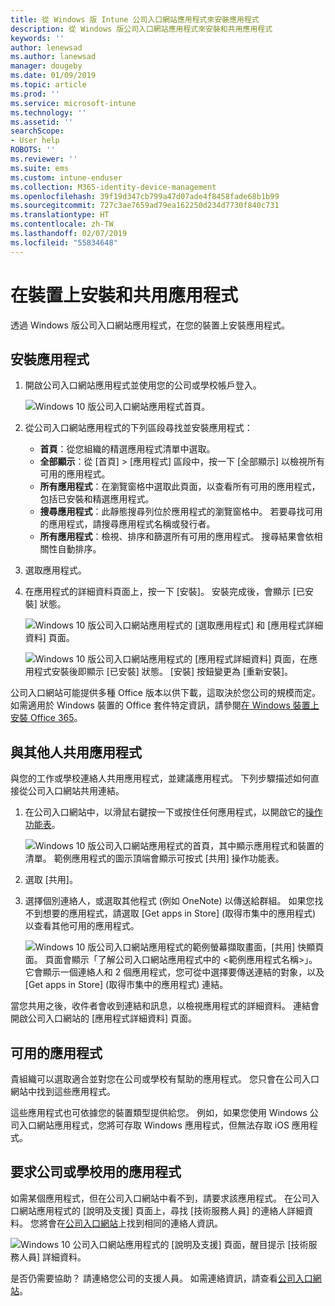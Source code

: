 ```yaml
---
title: 從 Windows 版 Intune 公司入口網站應用程式來安裝應用程式
description: 從 Windows 版公司入口網站應用程式來安裝和共用應用程式
keywords: ''
author: lenewsad
ms.author: lanewsad
manager: dougeby
ms.date: 01/09/2019
ms.topic: article
ms.prod: ''
ms.service: microsoft-intune
ms.technology: ''
ms.assetid: ''
searchScope:
- User help
ROBOTS: ''
ms.reviewer: ''
ms.suite: ems
ms.custom: intune-enduser
ms.collection: M365-identity-device-management
ms.openlocfilehash: 39f19d347cb799a47d07ade4f8458fade68b1b99
ms.sourcegitcommit: 727c3ae7659ad79ea162250d234d7730f840c731
ms.translationtype: HT
ms.contentlocale: zh-TW
ms.lasthandoff: 02/07/2019
ms.locfileid: "55834648"
---
```

# <a name="install-and-share-apps-on-your-device"></a>在裝置上安裝和共用應用程式
透過 Windows 版公司入口網站應用程式，在您的裝置上安裝應用程式。

## <a name="install-apps"></a>安裝應用程式

1. 開啟公司入口網站應用程式並使用您的公司或學校帳戶登入。  

    ![Windows 10 版公司入口網站應用程式首頁。](./media/RS1_AppDetailsPage_Installed_03.png)    
2. 從公司入口網站應用程式的下列區段尋找並安裝應用程式：  

    * **首頁**：從您組織的精選應用程式清單中選取。  
    * **全部顯示**：從 [首頁] > [應用程式] 區段中，按一下 [全部顯示] 以檢視所有可用的應用程式。  
    * **所有應用程式**：在瀏覽窗格中選取此頁面，以查看所有可用的應用程式，包括已安裝和精選應用程式。  
    * **搜尋應用程式**：此靜態搜尋列位於應用程式的瀏覽窗格中。  若要尋找可用的應用程式，請搜尋應用程式名稱或發行者。  
    * **所有應用程式**：檢視、排序和篩選所有可用的應用程式。 搜尋結果會依相關性自動排序。  

3. 選取應用程式。   
4. 在應用程式的詳細資料頁面上，按一下 [安裝]。 安裝完成後，會顯示 [已安裝] 狀態。  

    ![Windows 10 版公司入口網站應用程式的 [選取應用程式] 和 [應用程式詳細資料] 頁面。](./media/RS1_AppDetailsPage_Installed_02.png)  
    
    ![Windows 10 版公司入口網站應用程式的 [應用程式詳細資料] 頁面，在應用程式安裝後即顯示 [已安裝] 狀態。 [安裝] 按鈕變更為 [重新安裝]。](./media/RS1_AppDetailsPage_Installed_01.png)    

 公司入口網站可能提供多種 Office 版本以供下載，這取決於您公司的規模而定。 如需適用於 Windows 裝置的 Office 套件特定資訊，請參閱[在 Windows 裝置上安裝 Office 365](./install-office-windows.md)。

## <a name="share-apps-with-others"></a>與其他人共用應用程式  
與您的工作或學校連絡人共用應用程式，並建議應用程式。 下列步驟描述如何直接從公司入口網站共用連結。

1. 在公司入口網站中，以滑鼠右鍵按一下或按住任何應用程式，以開啟它的[操作功能表](https://docs.microsoft.com//windows/uwp/design/controls-and-patterns/menus)。  

    ![Windows 10 版公司入口網站應用程式的首頁，其中顯示應用程式和裝置的清單。 範例應用程式的圖示頂端會顯示可按式 [共用] 操作功能表。 ](./media/1808_ShareContext_CP_Windows.png)  

2. 選取 [共用]。
3. 選擇個別連絡人，或選取其他程式 (例如 OneNote) 以傳送給群組。 如果您找不到想要的應用程式，請選取 [Get apps in Store] \(取得市集中的應用程式\) 以查看其他可用的應用程式。  

    ![Windows 10 版公司入口網站應用程式的範例螢幕擷取畫面，[共用] 快顯頁面。 頁面會顯示「了解公司入口網站應用程式中的 <範例應用程式名稱>」。 它會顯示一個連絡人和 2 個應用程式，您可從中選擇要傳送連結的對象，以及 [Get apps in Store] \(取得市集中的應用程式\) 連結。 ](./media/1808_ShareApps_CP_Windows.png) 

當您共用之後，收件者會收到連結和訊息，以檢視應用程式的詳細資料。 連結會開啟公司入口網站的 [應用程式詳細資料] 頁面。 

## <a name="available-apps"></a>可用的應用程式  

貴組織可以選取適合並對您在公司或學校有幫助的應用程式。 您只會在公司入口網站中找到這些應用程式。  

這些應用程式也可依據您的裝置類型提供給您。 例如，如果您使用 Windows 公司入口網站應用程式，您將可存取 Windows 應用程式，但無法存取 iOS 應用程式。  

## <a name="request-an-app-for-work-or-school"></a>要求公司或學校用的應用程式  
如需某個應用程式，但在公司入口網站中看不到，請要求該應用程式。 在公司入口網站應用程式的 [說明及支援] 頁面上，尋找 [技術服務人員] 的連絡人詳細資料。 您將會在[公司入口網站](https://go.microsoft.com/fwlink/?linkid=2010980)上找到相同的連絡人資訊。    

  ![Windows 10 公司入口網站應用程式的 [說明及支援] 頁面，醒目提示 [技術服務人員] 詳細資料。 ](./media/1812_UCP_Help_Support_helpdesk.png)  


是否仍需要協助？ 請連絡您公司的支援人員。 如需連絡資訊，請查看[公司入口網站](https://go.microsoft.com/fwlink/?linkid=2010980)。  
